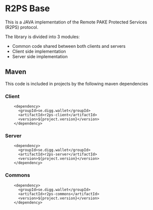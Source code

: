 # R2PS Base

This is a JAVA implementation of the Remote PAKE Protected Services (R2PS) protocol.

The library is divided into 3 modules:

- Common code shared between both clients and servers
- Client side implementation
- Server side implementation

## Maven

This code is included in projects by the following maven dependencies


### Client

```
    <dependency>
      <groupId>se.digg.wallet</groupId>
      <artifactId>r2ps-client</artifactId>
      <version>${project.version}</version>
    </dependency>
```

### Server

```
    <dependency>
      <groupId>se.digg.wallet</groupId>
      <artifactId>r2ps-server</artifactId>
      <version>${project.version}</version>
    </dependency>
```

### Commons

```
    <dependency>
      <groupId>se.digg.wallet</groupId>
      <artifactId>r2ps-commons</artifactId>
      <version>${project.version}</version>
    </dependency>
```

